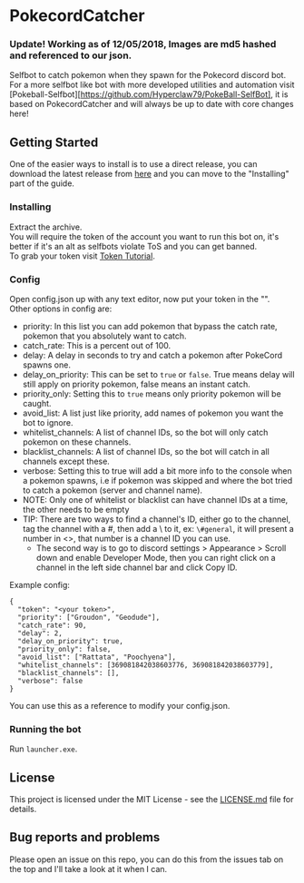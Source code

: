 # PokecordCatcher

### Update! Working as of 12/05/2018, Images are md5 hashed and referenced to our json.
Selfbot to catch pokemon when they spawn for the Pokecord discord bot.  
For a more selfbot like bot with more developed utilities and automation visit [Pokeball-Selfbot][https://github.com/Hyperclaw79/PokeBall-SelfBot], it is based on PokecordCatcher and will always be up to date with core changes here!

## Getting Started

One of the easier ways to install is to use a direct release, you can download the latest release from [here](https://github.com/xKynn/PokecordCatcher/releases/latest) and you can move to the "Installing" part of the guide.  

### Installing
Extract the archive.  
You will require the token of the account you want to run this bot on, it's better if it's an alt as selfbots violate ToS and you can get banned.  
To grab your token visit [Token Tutorial](https://github.com/TheRacingLion/Discord-SelfBot/wiki/Discord-Token-Tutorial).  

### Config

Open config.json up with any text editor, now put your token in the "".  
Other options in config are:
 - priority: In this list you can add pokemon that bypass the catch rate, pokemon that you absolutely want to catch.
 - catch_rate: This is a percent out of 100.
 - delay: A delay in seconds to try and catch a pokemon after PokeCord spawns one.
 - delay_on_priority: This can be set to `true` or `false`. True means delay will still apply on priority pokemon, false means an instant catch.
 - priority_only: Setting this to `true` means only priority pokemon will be caught.
 - avoid_list: A list just like priority, add names of pokemon you want the bot to ignore.
 - whitelist_channels: A list of channel IDs, so the bot will only catch pokemon on these channels.
 - blacklist_channels: A list of channel IDs, so the bot will catch in all channels except these.
 - verbose: Setting this to true will add a bit more info to the console when a pokemon spawns, i.e if pokemon was skipped and where the bot tried to catch a pokemon (server and channel name).
 - NOTE: Only one of whitelist or blacklist can have channel IDs at a time, the other needs to be empty
 - TIP: There are two ways to find a channel's ID, either go to the channel, tag the channel with a #, then add a \\ to it, ex: `\#general`, it will present a number in <>, that number is a channel ID you can use.
      - The second way is to go to discord settings > Appearance > Scroll down and enable Developer Mode, then you can right click on a channel in the left side channel bar and click Copy ID.

Example config:
```
{
  "token": "<your token>",
  "priority": ["Groudon", "Geodude"],
  "catch_rate": 90,
  "delay": 2,
  "delay_on_priority": true,
  "priority_only": false,
  "avoid_list": ["Rattata", "Poochyena"],
  "whitelist_channels": [369081842038603776, 369081842038603779],
  "blacklist_channels": [],
  "verbose": false
}
```

You can use this as a reference to modify your config.json.

### Running the bot
Run `launcher.exe`.

## License

This project is licensed under the MIT License - see the [LICENSE.md](https://github.com/xKynn/PokecordCatcher/blob/master/LICENSE) file for details.  


## Bug reports and problems

Please open an issue on this repo, you can do this from the issues tab on the top and I'll take a look at it when I can.

